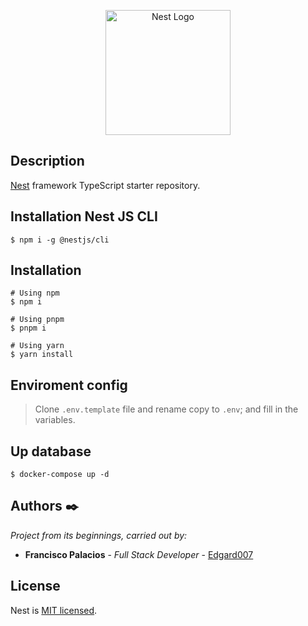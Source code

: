 <p align="center">
  <a href="http://nestjs.com/" target="blank"><img src="https://nestjs.com/img/logo-small.svg" width="200" alt="Nest Logo" /></a>
</p>

## Description

[Nest](https://github.com/nestjs/nest) framework TypeScript starter repository.

## Installation Nest JS CLI

```
$ npm i -g @nestjs/cli
```

## Installation

```
# Using npm
$ npm i

# Using pnpm
$ pnpm i

# Using yarn
$ yarn install
```

## Enviroment config

> Clone `.env.template` file and rename copy to `.env`; and fill in the variables.

## Up database

```
$ docker-compose up -d
```

## Authors ✒️

_Project from its beginnings, carried out by:_

- **Francisco Palacios** - _Full Stack Developer_ - [Edgard007](https://github.com/Edgard007)

## License

Nest is [MIT licensed](LICENSE).